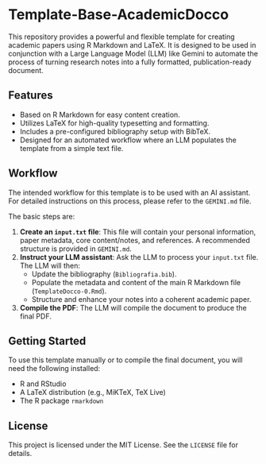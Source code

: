 # Template-Base-AcademicDocco

This repository provides a powerful and flexible template for creating academic papers using R Markdown and LaTeX. It is designed to be used in conjunction with a Large Language Model (LLM) like Gemini to automate the process of turning research notes into a fully formatted, publication-ready document.

## Features

- Based on R Markdown for easy content creation.
- Utilizes LaTeX for high-quality typesetting and formatting.
- Includes a pre-configured bibliography setup with BibTeX.
- Designed for an automated workflow where an LLM populates the template from a simple text file.

## Workflow

The intended workflow for this template is to be used with an AI assistant. For detailed instructions on this process, please refer to the `GEMINI.md` file.

The basic steps are:

1.  **Create an `input.txt` file**: This file will contain your personal information, paper metadata, core content/notes, and references. A recommended structure is provided in `GEMINI.md`.
2.  **Instruct your LLM assistant**: Ask the LLM to process your `input.txt` file. The LLM will then:
    - Update the bibliography (`Bibliografia.bib`).
    - Populate the metadata and content of the main R Markdown file (`TemplateDocco-0.Rmd`).
    - Structure and enhance your notes into a coherent academic paper.
3.  **Compile the PDF**: The LLM will compile the document to produce the final PDF.

## Getting Started

To use this template manually or to compile the final document, you will need the following installed:

- R and RStudio
- A LaTeX distribution (e.g., MiKTeX, TeX Live)
- The R package `rmarkdown`

## License

This project is licensed under the MIT License. See the `LICENSE` file for details.
